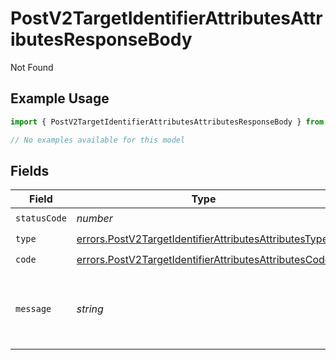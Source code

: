 # PostV2TargetIdentifierAttributesAttributesResponseBody

Not Found

## Example Usage

```typescript
import { PostV2TargetIdentifierAttributesAttributesResponseBody } from "attio-js/models/errors";

// No examples available for this model
```

## Fields

| Field                                                                                                                          | Type                                                                                                                           | Required                                                                                                                       | Description                                                                                                                    | Example                                                                                                                        |
| ------------------------------------------------------------------------------------------------------------------------------ | ------------------------------------------------------------------------------------------------------------------------------ | ------------------------------------------------------------------------------------------------------------------------------ | ------------------------------------------------------------------------------------------------------------------------------ | ------------------------------------------------------------------------------------------------------------------------------ |
| `statusCode`                                                                                                                   | *number*                                                                                                                       | :heavy_check_mark:                                                                                                             | N/A                                                                                                                            |                                                                                                                                |
| `type`                                                                                                                         | [errors.PostV2TargetIdentifierAttributesAttributesType](../../models/errors/postv2targetidentifierattributesattributestype.md) | :heavy_check_mark:                                                                                                             | N/A                                                                                                                            |                                                                                                                                |
| `code`                                                                                                                         | [errors.PostV2TargetIdentifierAttributesAttributesCode](../../models/errors/postv2targetidentifierattributesattributescode.md) | :heavy_check_mark:                                                                                                             | N/A                                                                                                                            |                                                                                                                                |
| `message`                                                                                                                      | *string*                                                                                                                       | :heavy_check_mark:                                                                                                             | N/A                                                                                                                            | List with slug/ID "33ebdbe9-e529-47c9-b894-0ba25e9c15c0" not found.                                                            |